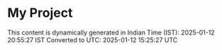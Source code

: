 # My Project

This content is dynamically generated in Indian Time (IST): 2025-01-12 20:55:27 IST
Converted to UTC: 2025-01-12 15:25:27 UTC
